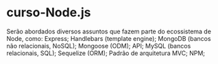 # curso-Node.js
Serão abordados diversos assuntos que fazem parte do ecossistema de Node, como:  Express;  Handlebars (template engine);  MongoDB (bancos não relacionais, NoSQL);  Mongoose (ODM);  API;  MySQL (bancos relacionais, SQL);  Sequelize (ORM);  Padrão de arquitetura MVC;  NPM;
